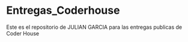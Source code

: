 # Entregas_Coderhouse

Este es el repositorio de JULIAN GARCIA para las entregas publicas de Coder House 
